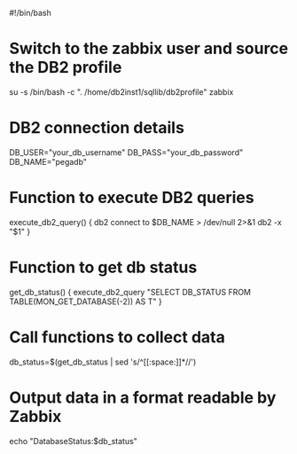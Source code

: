 #!/bin/bash

# Switch to the zabbix user and source the DB2 profile
su -s /bin/bash -c ". /home/db2inst1/sqllib/db2profile" zabbix

# DB2 connection details
DB_USER="your_db_username"
DB_PASS="your_db_password"
DB_NAME="pegadb"

# Function to execute DB2 queries
execute_db2_query() {
    db2 connect to $DB_NAME > /dev/null 2>&1
    db2 -x "$1"
}

# Function to get db status
get_db_status() {
    execute_db2_query "SELECT DB_STATUS FROM TABLE(MON_GET_DATABASE(-2)) AS T"
}

# Call functions to collect data
db_status=$(get_db_status | sed 's/^[[:space:]]*//')

# Output data in a format readable by Zabbix
echo "DatabaseStatus:$db_status"